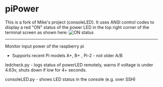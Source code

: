 # piPower
This is a fork of Mike's project (consoleLED). It uses ANSI control codes to display a red "ON" status of
the power LED in the top right corner of the terminal screen as shown here:
![ON status](powerLED "powerLED")

---
Monitor input power of the raspberry pi 

- Supports recent Pi models A+, B+ , Pi-2  - not older A/B

ledcheck.py  - logs status of powerLED remotely, warns if voltage is under 4.63v, 
shuts down if low for 4+ seconds.

consoleLED.py - shows LED status in the console (e.g. over SSH)
